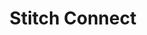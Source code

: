 ---
title: Stitch Connect
permalink: /developers/stitch-connect/
redirect_from: /stitch-connect/

sidebar: overview
layout: developer

product-type: "connect"
content-type: "overview"

key: "connect-overview"

toolkit:
  - title: "{{ api.name }}"
    icon: "{{ api.icon }}"
    url: "{{ api.section | flatify }}"
    description: "{{ api.description | flatify }}"

  - title: "{{ js.name }}"
    icon: "{{ js.icon }}"
    url: "{{ js.section | flatify }}"
    description: "{{ js.description | flatify }}"
---